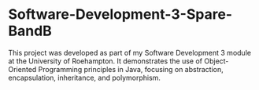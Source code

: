 # Software-Development-3-Spare-BandB
This project was developed as part of my Software Development 3 module at the University of Roehampton. It demonstrates the use of Object-Oriented Programming principles in Java, focusing on abstraction, encapsulation, inheritance, and polymorphism.
